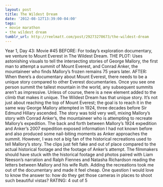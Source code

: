 ```yaml
---
layout: post
title: The Wildest Dream
date: '2012-08-12T13:39:00-04:00'
tags:
- movie marathon
- the wildest dream
tumblr_url: http://reelmatt.com/post/29273270673/the-wildest-dream
---
```

Year 1, Day 43: Movie #45
BEFORE: For today’s exploration documentary, we venture to Mount Everest in The Wildest Dream.
THE PLOT: Uses astonishing visuals to tell the intersecting stories of George Mallory, the first man to attempt a summit of Mount Everest, and Conrad Anker, the mountaineer who finds Mallory’s frozen remains 75 years later.
AFTER: When there’s a documentary about Mount Everest, there needs to be a unique story compared to other Everest documentaries. Once you see one person summit the tallest mountain in the world, any subsequent summits aren’t as impressive. Unless of course, there is a new element added to the climb that makes it unique.
The Wildest Dream has that unique story. It’s not just about reaching the top of Mount Everest; the goal is to reach it in the same way George Mallory attempted in 1924, three decades before Sir Edmund Hillary ascended. The story was told very well, mixing Mallory’s story with Conrad Anker’s, the mountaineer who is attempting to recreate Mallory’s expedition. The back and forth between Mallory’s 1924 expedition and Anker’s 2007 expedition exposed information I had not known before and also produced some nail-biting moments as Anker approaches the summit.
However, I was not a big fan of the historical recreations used to tell Mallory’s story. The clips just felt fake and out of place compared to the actual historical footage and the footage of Anker’s attempt. The filmmakers should have stuck with the historical footage and photos paired with Liam Neeson’s narration and Ralph Fiennes and Natasha Richardson reading the letters between Mallory and his wife Ruth. Adding the recreations took me out of the documentary and made it feel cheap.
One question I would love to know the answer to: how do they get those cameras in places to shoot such beautiful vistas?
RATING: 4 out of 5
